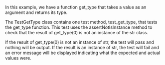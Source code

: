 In this example, we have a function get_type that takes a value as an argument and returns its type.

The TestGetType class contains one test method, test_get_type, that tests the get_type function. This test uses the assertNotIsInstance method to check that the result of get_type(0) is not an instance of the str class.

If the result of get_type(0) is not an instance of str, the test will pass and nothing will be output. If the result is an instance of str, the test will fail and an error message will be displayed indicating what the expected and actual values were.